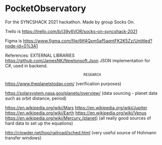 # PocketObservatory
For the SYNCSHACK 2021 hackathon. Made by group Socks On.

Trello is https://trello.com/b/i39y6VOR/socks-on-syncshack-2021

Figma is https://www.figma.com/file/6tf4Qxm5af5aqntFK2K5Zz/Untitled?node-id=0%3A1

References:
										EXTERNAL LIBRARIES
https://github.com/JamesNK/Newtonsoft.Json			JSON implementation for C#, used in backend.

										RESEARCH
https://www.theplanetstoday.com/ 					(verification purposes)

https://solarsystem.nasa.gov/planets/overview/ 		(data sourcing - planet data such as orbit distance, period)

https://en.wikipedia.org/wiki/Mars
https://en.wikipedia.org/wiki/Jupiter
https://en.wikipedia.org/wiki/Earth
https://en.wikipedia.org/wiki/Venus
https://en.wikipedia.org/wiki/Mercury_(planet)
													(all really good sources of hard data to set up the equations)

http://clowder.net/hop/railroad/sched.html			(very useful source of Hohmann transfer windows)
